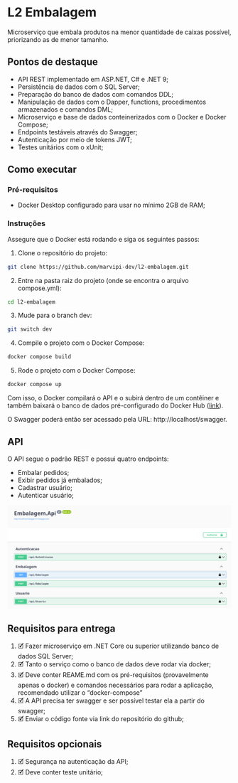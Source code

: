 # L2 Embalagem

Microserviço que embala produtos na menor quantidade de caixas possível, priorizando as de menor tamanho.

## Pontos de destaque

- API REST implementado em ASP.NET, C# e .NET 9;
- Persistência de dados com o SQL Server;
- Preparação do banco de dados com comandos DDL;
- Manipulação de dados com o Dapper, functions, procedimentos armazenados e comandos DML;
- Microserviço e base de dados conteinerizados com o Docker e Docker Compose;
- Endpoints testáveis através do Swagger;
- Autenticação por meio de tokens JWT;
- Testes unitários com o xUnit;

## Como executar

### Pré-requisitos

- Docker Desktop configurado para usar no mínimo 2GB de RAM;

### Instruções

Assegure que o Docker está rodando e siga os seguintes passos: 
1. Clone o repositório do projeto:
```bash
git clone https://github.com/marvipi-dev/l2-embalagem.git
```
2. Entre na pasta raiz do projeto (onde se encontra o arquivo compose.yml):
```bash
cd l2-embalagem
```
3. Mude para o branch dev:
```bash
git switch dev
```
4. Compile o projeto com o Docker Compose:
```bash
docker compose build
```
5. Rode o projeto com o Docker Compose:
```bash
docker compose up
```

Com isso, o Docker compilará o API e o subirá dentro de um contêiner e também baixará o banco de dados pré-configurado
do Docker Hub ([link](https://hub.docker.com/r/marvipi/embalagem-repository-sqlserver "link")). 

O Swagger poderá então ser acessado pela URL: http://localhost/swagger.

## API
O API segue o padrão REST e possui quatro endpoints:
- Embalar pedidos;
- Exibir pedidos já embalados;
- Cadastrar usuário;
- Autenticar usuário;

![Swagger](res/api.png)

## Requisitos para entrega

1. 🗹 Fazer microserviço em .NET Core ou superior utilizando banco de dados SQL Server;
2. 🗹 Tanto o serviço como o banco de dados deve rodar via docker;
3. 🗹 Deve conter REAME.md com os pré-requisitos (provavelmente apenas o docker) e
   comandos necessários para rodar a aplicação, recomendado utilizar o “docker-compose”
4. 🗹 A API precisa ter swagger e ser possível testar ela a partir do swagger;
5. 🗹 Enviar o código fonte via link do repositório do github;

## Requisitos opcionais

1. 🗹 Segurança na autenticação da API;
2. 🗹 Deve conter teste unitário;


